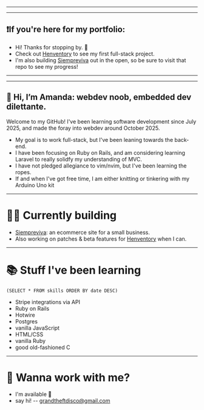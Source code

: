 ____________________________________________________
____________________________________________________
## ❗If you're here for my portfolio: 
- Hi! Thanks for stopping by. 🙂
- Check out [Henventory](https://www.github.com/grandtheftdisco/henventory) to see my first full-stack project.
- I'm also building [Siempreviva](https://www.github.com/grandtheftdisco/siempreviva) out in the open, so be sure to visit that repo to see my progress!
____________________________________________________
____________________________________________________
## 👋 Hi, I’m Amanda: webdev noob, embedded dev dilettante.

Welcome to my GitHub! I've been learning software development since July 2025, and made the foray into webdev around October 2025.
- My goal is to work full-stack, but I've been leaning towards the back-end.
- I have been focusing on Ruby on Rails, and am considering learning Laravel to really solidfy my understanding of MVC.
- I have not pledged allegiance to vim/nvim, but I've been learning the ropes.
- If and when I've got free time, I am either knitting or tinkering with my Arduino Uno kit

____________________________________________________
# 👩‍💻 Currently building
- [Siempreviva](https://www.github.com/grandtheftdisco/siempreviva): an ecommerce site for a small business.
- Also working on patches & beta features for [Henventory](https://www.github.com/grandtheftdisco/henventory) when I can.
____________________________________________________
# 📚 Stuff I've been learning
`(SELECT * FROM skills ORDER BY date DESC)`
- Stripe integrations via API
- Ruby on Rails
- Hotwire
- Postgres
- vanilla JavaScript
- HTML/CSS
- vanilla Ruby
- good old-fashioned C

____________________________________________________
# 🤝 Wanna work with me?
- I'm available 🎉
- say hi! -- grandtheftdisco@gmail.com

<!---
grandtheftdisco/grandtheftdisco is a ✨ special ✨ repository because its `README.md` (this file) appears on your GitHub profile.
You can click the Preview link to take a look at your changes.
--->
